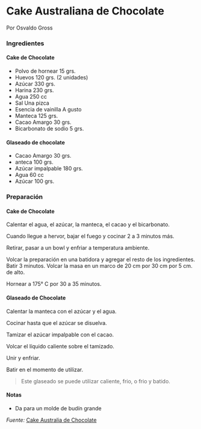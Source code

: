 # Cake Australiana de Chocolate

Por Osvaldo Gross

### Ingredientes

#### Cake de Chocolate

* Polvo de hornear 15 grs.
* Huevos 120 grs. (2 unidades)
* Azúcar 330 grs.
* Harina 230 grs.
* Agua 250 cc
* Sal Una pizca
* Esencia de vainilla A gusto
* Manteca 125 grs.
* Cacao Amargo 30 grs.
* Bicarbonato de sodio 5 grs.

#### Glaseado de chocolate

* Cacao Amargo 30 grs.
* anteca 100 grs.
* Azúcar impalpable 180 grs.
* Agua 60 cc
* Azúcar 100 grs.

### Preparación

#### Cake de Chocolate

Calentar el agua, el azúcar, la manteca, el cacao y el bicarbonato.

Cuando llegue a hervor, bajar el fuego y cocinar 2 a 3 minutos más.

Retirar, pasar a un bowl y enfriar a temperatura ambiente.

Volcar la preparación en una batidora y agregar el resto de los ingredientes. Batir 3 minutos.
Volcar la masa en un marco de 20 cm por 30 cm por 5 cm. de alto.

Hornear a 175° C por 30 a 35 minutos.

#### Glaseado de Chocolate

Calentar la manteca con el azúcar y el agua.

Cocinar hasta que el azúcar se disuelva.

Tamizar el azúcar impalpable con el cacao.

Volcar el líquido caliente sobre el tamizado.

Unir y enfriar.

Batir en el momento de utilizar.

> Este glaseado se puede utilizar caliente, frio, o frio y batido.

#### Notas

* Da para un molde de budín grande

*Fuente:* [Cake Australia de Chocolate](https://elgourmet.com/receta/cake-australia-de-chocolate)
